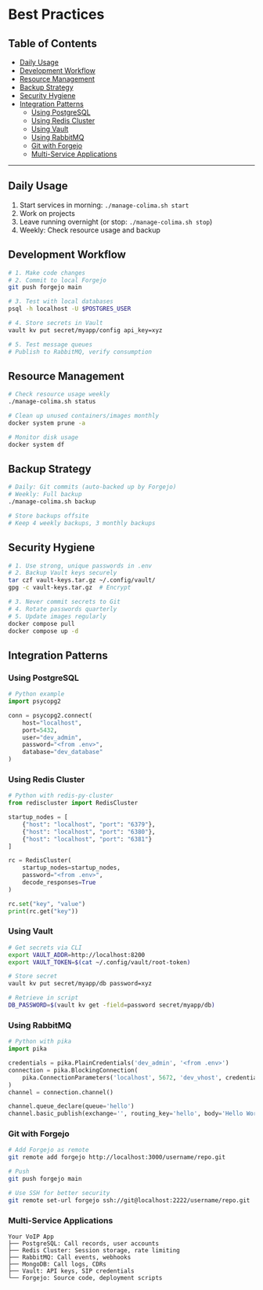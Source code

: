 # Best Practices

## Table of Contents

- [Daily Usage](#daily-usage)
- [Development Workflow](#development-workflow)
- [Resource Management](#resource-management)
- [Backup Strategy](#backup-strategy)
- [Security Hygiene](#security-hygiene)
- [Integration Patterns](#integration-patterns)
  - [Using PostgreSQL](#using-postgresql)
  - [Using Redis Cluster](#using-redis-cluster)
  - [Using Vault](#using-vault)
  - [Using RabbitMQ](#using-rabbitmq)
  - [Git with Forgejo](#git-with-forgejo)
  - [Multi-Service Applications](#multi-service-applications)

---

## Daily Usage

1. Start services in morning: `./manage-colima.sh start`
2. Work on projects
3. Leave running overnight (or stop: `./manage-colima.sh stop`)
4. Weekly: Check resource usage and backup

## Development Workflow
```bash
# 1. Make code changes
# 2. Commit to local Forgejo
git push forgejo main

# 3. Test with local databases
psql -h localhost -U $POSTGRES_USER

# 4. Store secrets in Vault
vault kv put secret/myapp/config api_key=xyz

# 5. Test message queues
# Publish to RabbitMQ, verify consumption
```

## Resource Management
```bash
# Check resource usage weekly
./manage-colima.sh status

# Clean up unused containers/images monthly
docker system prune -a

# Monitor disk usage
docker system df
```

## Backup Strategy
```bash
# Daily: Git commits (auto-backed up by Forgejo)
# Weekly: Full backup
./manage-colima.sh backup

# Store backups offsite
# Keep 4 weekly backups, 3 monthly backups
```

## Security Hygiene
```bash
# 1. Use strong, unique passwords in .env
# 2. Backup Vault keys securely
tar czf vault-keys.tar.gz ~/.config/vault/
gpg -c vault-keys.tar.gz  # Encrypt

# 3. Never commit secrets to Git
# 4. Rotate passwords quarterly
# 5. Update images regularly
docker compose pull
docker compose up -d
```

## Integration Patterns

### Using PostgreSQL
```python
# Python example
import psycopg2

conn = psycopg2.connect(
    host="localhost",
    port=5432,
    user="dev_admin",
    password="<from .env>",
    database="dev_database"
)
```

### Using Redis Cluster
```python
# Python with redis-py-cluster
from rediscluster import RedisCluster

startup_nodes = [
    {"host": "localhost", "port": "6379"},
    {"host": "localhost", "port": "6380"},
    {"host": "localhost", "port": "6381"}
]

rc = RedisCluster(
    startup_nodes=startup_nodes,
    password="<from .env>",
    decode_responses=True
)

rc.set("key", "value")
print(rc.get("key"))
```

### Using Vault
```bash
# Get secrets via CLI
export VAULT_ADDR=http://localhost:8200
export VAULT_TOKEN=$(cat ~/.config/vault/root-token)

# Store secret
vault kv put secret/myapp/db password=xyz

# Retrieve in script
DB_PASSWORD=$(vault kv get -field=password secret/myapp/db)
```

### Using RabbitMQ
```python
# Python with pika
import pika

credentials = pika.PlainCredentials('dev_admin', '<from .env>')
connection = pika.BlockingConnection(
    pika.ConnectionParameters('localhost', 5672, 'dev_vhost', credentials)
)
channel = connection.channel()

channel.queue_declare(queue='hello')
channel.basic_publish(exchange='', routing_key='hello', body='Hello World!')
```

### Git with Forgejo
```bash
# Add Forgejo as remote
git remote add forgejo http://localhost:3000/username/repo.git

# Push
git push forgejo main

# Use SSH for better security
git remote set-url forgejo ssh://git@localhost:2222/username/repo.git
```

### Multi-Service Applications
```
Your VoIP App
├── PostgreSQL: Call records, user accounts
├── Redis Cluster: Session storage, rate limiting
├── RabbitMQ: Call events, webhooks
├── MongoDB: Call logs, CDRs
├── Vault: API keys, SIP credentials
└── Forgejo: Source code, deployment scripts
```


